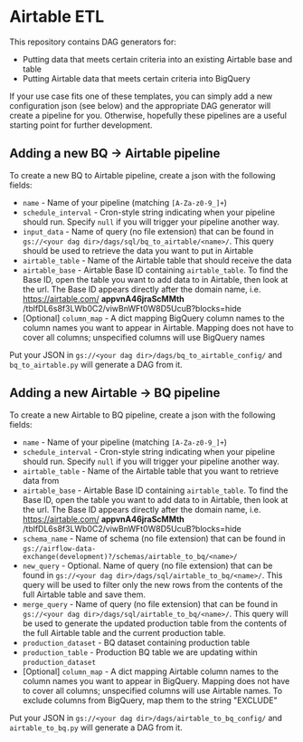 # Airtable ETL

This repository contains DAG generators for:

* Putting data that meets certain criteria into an existing Airtable base and table
* Putting Airtable data that meets certain criteria into BigQuery

If your use case fits one of these templates, you can simply add a new configuration json (see below) and
the appropriate DAG generator will create a pipeline for you. Otherwise, hopefully these pipelines are a
useful starting point for further development.

## Adding a new BQ -> Airtable pipeline

To create a new BQ to Airtable pipeline, create a json with the following fields:

* `name` - Name of your pipeline (matching `[A-Za-z0-9_]+`)
* `schedule_interval` - Cron-style string indicating when your pipeline should run. Specify `null` if you will trigger
your pipeline another way.
* `input_data` - Name of query (no file extension) that can be found in `gs://<your dag dir>/dags/sql/bq_to_airtable/<name>/`.
This query should be used to retrieve the data you want to put in Airtable
* `airtable_table` - Name of the Airtable table that should receive the data
* `airtable_base` - Airtable Base ID containing `airtable_table`. To find the Base ID, open the table you want to
add data to in Airtable, then look at the url. The Base ID appears directly after the domain name, i.e. https://airtable.com/ **appvnA46jraScMMth** /tblfDL6s8f3LWb0C2/viwBnWFt0W8D5UcuB?blocks=hide
* [Optional] `column_map` - A dict mapping BigQuery column names to the column names you want to appear in Airtable. Mapping does not have to cover all columns; unspecified columns will use BigQuery names

Put your JSON in `gs://<your dag dir>/dags/bq_to_airtable_config/` and `bq_to_airtable.py` will generate a DAG from it.

## Adding a new Airtable -> BQ pipeline

To create a new Airtable to BQ pipeline, create a json with the following fields:

* `name` - Name of your pipeline (matching `[A-Za-z0-9_]+`)
* `schedule_interval` - Cron-style string indicating when your pipeline should run. Specify `null` if you will trigger
your pipeline another way.
* `airtable_table` - Name of the Airtable table that you want to retrieve data from
* `airtable_base` - Airtable Base ID containing `airtable_table`. To find the Base ID, open the table you want to
add data to in Airtable, then look at the url. The Base ID appears directly after the domain name, i.e. https://airtable.com/ **appvnA46jraScMMth** /tblfDL6s8f3LWb0C2/viwBnWFt0W8D5UcuB?blocks=hide
* `schema_name` - Name of schema (no file extension) that can be found in `gs://airflow-data-exchange(development)?/schemas/airtable_to_bq/<name>/`
* `new_query` - Optional. Name of query (no file extension) that can be found in `gs://<your dag dir>/dags/sql/airtable_to_bq/<name>/`.
This query will be used to filter only the new rows from the contents of the full Airtable table and save them.
* `merge_query` - Name of query (no file extension) that can be found in `gs://<your dag dir>/dags/sql/airtable_to_bq/<name>/`.
This query will be used to generate the updated production table from the contents of the full Airtable table and the
current production table.
* `production_dataset` - BQ dataset containing production table
* `production_table` - Production BQ table we are updating within `production_dataset`
* [Optional] `column_map` - A dict mapping Airtable column names to the column names you want to appear in BigQuery. Mapping does not have to cover all columns; unspecified columns will use Airtable names. To exclude columns from BigQuery, map them to the string "EXCLUDE"

Put your JSON in `gs://<your dag dir>/dags/airtable_to_bq_config/` and `airtable_to_bq.py` will generate a DAG from it.

